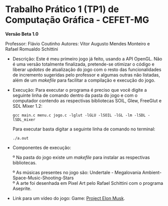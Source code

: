 # Trabalho Prático 1 (TP1) de Computação Gráfica - CEFET-MG

**Versão Beta 1.0**

Professor: Flávio Coutinho
Autores: Vitor Augusto Mendes Monteiro e Rafael Romualdo Schittini

- Descrição: Este é meu primeiro jogo já feito, usando a API OpenGL. Não é uma versão totalmente finalizada, pretende-se otimizar o código e liberar *updates* de atualização do jogo com o resto das funcionalidades de incremento sugeridas pelo professor e algumas outras não listadas, além de um *makefile* para facilitar a compilação e execução do jogo.

- Execução: Para executar o programa é preciso que você digite a seguinte linha de comando dentro da pasta do jogo e com o computador contendo as respectivas bibliotecas SOIL, Glew, FreeGlut e SDL Mixer 1.2: 

  `gcc main.c menu.c jogo.c -lglut -lGLU -lSOIL -lGL -lm -lSDL -lSDL_mixer`

  Para executar basta digitar a seguinte linha de comando no terminal:

  `./a.out`

- Componentes de execução: 

  º Na pasta do jogo existe um *makefile* para instalar as respectivas bibliotecas.

  º As músicas presentes no jogo são: Undertale - Megalovania
                                      Ambient-Space-Music-Shooting-Stars                             
  º A arte foi desenhada em Pixel Art pelo Rafael Schittini com o programa Aseprite.
  
  
- Link para um vídeo do jogo: Game: [Project Elon Musk](https://www.youtube.com/).
